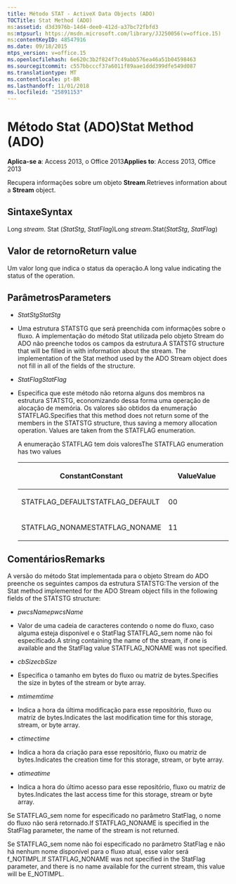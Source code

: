 ```yaml
---
title: Método STAT - ActiveX Data Objects (ADO)
TOCTitle: Stat Method (ADO)
ms:assetid: d3d3976b-14d4-dee0-412d-a37bc72fbfd3
ms:mtpsurl: https://msdn.microsoft.com/library/JJ250056(v=office.15)
ms:contentKeyID: 48547916
ms.date: 09/18/2015
mtps_version: v=office.15
ms.openlocfilehash: 6e620c3b2f824f7c49abb576ea46a51b04598463
ms.sourcegitcommit: c557bbcccf37a6011f89aae1ddd399dfe549d087
ms.translationtype: MT
ms.contentlocale: pt-BR
ms.lasthandoff: 11/01/2018
ms.locfileid: "25891153"
---
```

# <a name="stat-method-ado"></a><span data-ttu-id="b56ab-102">Método Stat (ADO)</span><span class="sxs-lookup"><span data-stu-id="b56ab-102">Stat Method (ADO)</span></span>


<span data-ttu-id="b56ab-103">**Aplica-se a**: Access 2013, o Office 2013</span><span class="sxs-lookup"><span data-stu-id="b56ab-103">**Applies to**: Access 2013, Office 2013</span></span>

<span data-ttu-id="b56ab-104">Recupera informações sobre um objeto **Stream**.</span><span class="sxs-lookup"><span data-stu-id="b56ab-104">Retrieves information about a **Stream** object.</span></span>

## <a name="syntax"></a><span data-ttu-id="b56ab-105">Sintaxe</span><span class="sxs-lookup"><span data-stu-id="b56ab-105">Syntax</span></span>

<span data-ttu-id="b56ab-106">Long *stream*. Stat (*StatStg*, *StatFlag*)</span><span class="sxs-lookup"><span data-stu-id="b56ab-106">Long *stream*.Stat(*StatStg*, *StatFlag*)</span></span>

## <a name="return-value"></a><span data-ttu-id="b56ab-107">Valor de retorno</span><span class="sxs-lookup"><span data-stu-id="b56ab-107">Return value</span></span>

<span data-ttu-id="b56ab-108">Um valor long que indica o status da operação.</span><span class="sxs-lookup"><span data-stu-id="b56ab-108">A long value indicating the status of the operation.</span></span>

## <a name="parameters"></a><span data-ttu-id="b56ab-109">Parâmetros</span><span class="sxs-lookup"><span data-stu-id="b56ab-109">Parameters</span></span>

  - <span data-ttu-id="b56ab-110">*StatStg*</span><span class="sxs-lookup"><span data-stu-id="b56ab-110">*StatStg*</span></span>

  - <span data-ttu-id="b56ab-p101">Uma estrutura STATSTG que será preenchida com informações sobre o fluxo. A implementação do método Stat utilizada pelo objeto Stream do ADO não preenche todos os campos da estrutura.</span><span class="sxs-lookup"><span data-stu-id="b56ab-p101">A STATSTG structure that will be filled in with information about the stream. The implementation of the Stat method used by the ADO Stream object does not fill in all of the fields of the structure.</span></span>

  - <span data-ttu-id="b56ab-113">*StatFlag*</span><span class="sxs-lookup"><span data-stu-id="b56ab-113">*StatFlag*</span></span>

  - <span data-ttu-id="b56ab-p102">Especifica que este método não retorna alguns dos membros na estrutura STATSTG, economizando dessa forma uma operação de alocação de memória. Os valores são obtidos da enumeração STATFLAG.</span><span class="sxs-lookup"><span data-stu-id="b56ab-p102">Specifies that this method does not return some of the members in the STATSTG structure, thus saving a memory allocation operation. Values are taken from the STATFLAG enumeration.</span></span>  
      
    <span data-ttu-id="b56ab-116">A enumeração STATFLAG tem dois valores</span><span class="sxs-lookup"><span data-stu-id="b56ab-116">The STATFLAG enumeration has two values</span></span>
    
    <table>
    <colgroup>
    <col style="width: 50%" />
    <col style="width: 50%" />
    </colgroup>
    <thead>
    <tr class="header">
    <th><p><span data-ttu-id="b56ab-117">Constant</span><span class="sxs-lookup"><span data-stu-id="b56ab-117">Constant</span></span></p></th>
    <th><p><span data-ttu-id="b56ab-118">Value</span><span class="sxs-lookup"><span data-stu-id="b56ab-118">Value</span></span></p></th>
    </tr>
    </thead>
    <tbody>
    <tr class="odd">
    <td><p><span data-ttu-id="b56ab-119">STATFLAG_DEFAULT</span><span class="sxs-lookup"><span data-stu-id="b56ab-119">STATFLAG_DEFAULT</span></span></p></td>
    <td><p><span data-ttu-id="b56ab-120">0</span><span class="sxs-lookup"><span data-stu-id="b56ab-120">0</span></span></p></td>
    </tr>
    <tr class="even">
    <td><p><span data-ttu-id="b56ab-121">STATFLAG_NONAME</span><span class="sxs-lookup"><span data-stu-id="b56ab-121">STATFLAG_NONAME</span></span></p></td>
    <td><p><span data-ttu-id="b56ab-122">1</span><span class="sxs-lookup"><span data-stu-id="b56ab-122">1</span></span></p></td>
    </tr>
    </tbody>
    </table>


## <a name="remarks"></a><span data-ttu-id="b56ab-123">Comentários</span><span class="sxs-lookup"><span data-stu-id="b56ab-123">Remarks</span></span>

<span data-ttu-id="b56ab-124">A versão do método Stat implementada para o objeto Stream do ADO preenche os seguintes campos da estrutura STATSTG:</span><span class="sxs-lookup"><span data-stu-id="b56ab-124">The version of the Stat method implemented for the ADO Stream object fills in the following fields of the STATSTG structure:</span></span>

  - <span data-ttu-id="b56ab-125">*pwcsName*</span><span class="sxs-lookup"><span data-stu-id="b56ab-125">*pwcsName*</span></span>

  - <span data-ttu-id="b56ab-126">Valor de uma cadeia de caracteres contendo o nome do fluxo, caso alguma esteja disponível e o StatFlag STATFLAG\_sem nome não foi especificado.</span><span class="sxs-lookup"><span data-stu-id="b56ab-126">A string containing the name of the stream, if one is available and the StatFlag value STATFLAG\_NONAME was not specified.</span></span>

  - <span data-ttu-id="b56ab-127">*cbSize*</span><span class="sxs-lookup"><span data-stu-id="b56ab-127">*cbSize*</span></span>

  - <span data-ttu-id="b56ab-128">Especifica o tamanho em bytes do fluxo ou matriz de bytes.</span><span class="sxs-lookup"><span data-stu-id="b56ab-128">Specifies the size in bytes of the stream or byte array.</span></span>

  - <span data-ttu-id="b56ab-129">*mtime*</span><span class="sxs-lookup"><span data-stu-id="b56ab-129">*mtime*</span></span>

  - <span data-ttu-id="b56ab-130">Indica a hora da última modificação para esse repositório, fluxo ou matriz de bytes.</span><span class="sxs-lookup"><span data-stu-id="b56ab-130">Indicates the last modification time for this storage, stream, or byte array.</span></span>

  - <span data-ttu-id="b56ab-131">*ctime*</span><span class="sxs-lookup"><span data-stu-id="b56ab-131">*ctime*</span></span>

  - <span data-ttu-id="b56ab-132">Indica a hora da criação para esse repositório, fluxo ou matriz de bytes.</span><span class="sxs-lookup"><span data-stu-id="b56ab-132">Indicates the creation time for this storage, stream, or byte array.</span></span>

  - <span data-ttu-id="b56ab-133">*atime*</span><span class="sxs-lookup"><span data-stu-id="b56ab-133">*atime*</span></span>

  - <span data-ttu-id="b56ab-134">Indica a hora do último acesso para esse repositório, fluxo ou matriz de bytes.</span><span class="sxs-lookup"><span data-stu-id="b56ab-134">Indicates the last access time for this storage, stream or byte array.</span></span>

<span data-ttu-id="b56ab-135">Se STATFLAG\_sem nome for especificado no parâmetro StatFlag, o nome do fluxo não será retornado.</span><span class="sxs-lookup"><span data-stu-id="b56ab-135">If STATFLAG\_NONAME is specified in the StatFlag parameter, the name of the stream is not returned.</span></span>

<span data-ttu-id="b56ab-136">Se STATFLAG\_sem nome não foi especificado no parâmetro StatFlag e não há nenhum nome disponível para o fluxo atual, esse valor será f\_NOTIMPL.</span><span class="sxs-lookup"><span data-stu-id="b56ab-136">If STATFLAG\_NONAME was not specified in the StatFlag parameter, and there is no name available for the current stream, this value will be E\_NOTIMPL.</span></span>

